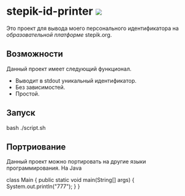 # stepik-id-printer ![](https://user-images.githubusercontent.com/31847553/202930136-cb3473eb-670b-4193-bc8e-3bc2f1933a0d.svg)

Это проект для вывода моего персонального идентификатора на *образовательной платформе* stepik.org.

## Возможности

Данный проект имеет следующий функционал.
- Выводит в stdout уникальный идентификатор.
- Без зависимостей.
- Простой.

## Запуск

bash ./script.sh

## Портриование

Данный проект можно портировать на другие языки программирования.
На Java

class Main {
    public static void main(String[] args) {
        System.out.println("777");
    }
}

